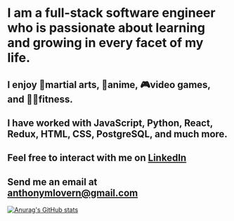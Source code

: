 # I am a full-stack software engineer who is passionate about learning and growing in every facet of my life.

## I enjoy 👊martial arts, 👺anime, 🎮video games, and 🏋️‍♂️fitness.

## I have worked with JavaScript, Python, React, Redux, HTML, CSS, PostgreSQL, and much more.

## Feel free to interact with me on [LinkedIn](https://www.linkedin.com/in/anthonylovern/)

## Send me an email at anthonymlovern@gmail.com

[![Anurag's GitHub stats](https://github-readme-stats.vercel.app/api?username=Amlovern&show_icons=true&theme=cobalt2)](https://github.com/anuraghazra/github-readme-stats)

<!--
**Amlovern/Amlovern** is a ✨ _special_ ✨ repository because its `README.md` (this file) appears on your GitHub profile.

Here are some ideas to get you started:

- 🔭 I’m currently working on ...
- 🌱 I’m currently learning ...
- 👯 I’m looking to collaborate on ...
- 🤔 I’m looking for help with ...
- 💬 Ask me about ...
- 📫 How to reach me: ...
- 😄 Pronouns: ...
- ⚡ Fun fact: ...
-->
